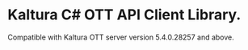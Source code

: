 # Kaltura C# OTT API Client Library.
Compatible with Kaltura OTT server version 5.4.0.28257 and above.
